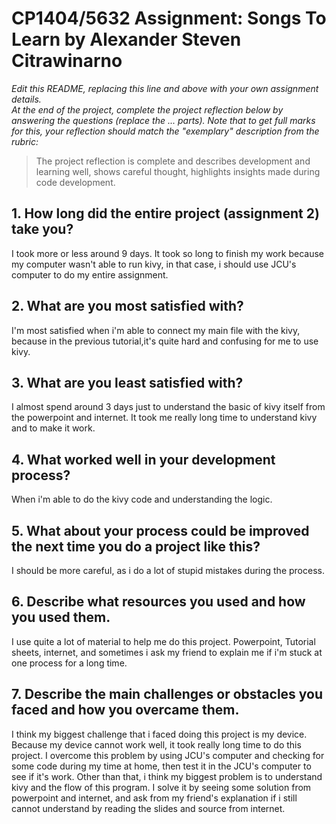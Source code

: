 # CP1404/5632 Assignment: Songs To Learn by Alexander Steven Citrawinarno

_Edit this README, replacing this line and above with your own assignment details._  
_At the end of the project, complete the project reflection below by answering the questions (replace the ... parts)._
_Note that to get full marks for this, your reflection should match the "exemplary" description from the rubric:_

> The project reflection is complete and describes development and learning well, shows careful thought, highlights insights made during code development.


## 1. How long did the entire project (assignment 2) take you?
I took more or less around 9 days. It took so long to finish my work because my computer wasn't able to run kivy, in that case, i should use JCU's computer to do my entire assignment.

## 2. What are you most satisfied with?
I'm most satisfied when i'm able to connect my main file with the kivy, because in the previous tutorial,it's quite hard and confusing for me to use kivy.

## 3. What are you least satisfied with?
I almost spend around 3 days just to understand the basic of kivy itself from the powerpoint and internet. It took me really long time to understand kivy and to make it work.

## 4. What worked well in your development process?
When i'm able to do the kivy code and understanding the logic.

## 5. What about your process could be improved the next time you do a project like this?
I should be more careful, as i do a lot of stupid mistakes during the process.

## 6. Describe what resources you used and how you used them.
I use quite a lot of material to help me do this project. Powerpoint, Tutorial sheets, internet, and sometimes i ask my friend to explain me if i'm stuck at one process for a long time.

## 7. Describe the main challenges or obstacles you faced and how you overcame them.
I think my biggest challenge that i faced doing this project is my device. Because my device cannot work well, it took really long time to do this project.
I overcome this problem by using JCU's computer and checking for some code during my time at home, then test it in the JCU's computer to see if it's work.
Other than that, i think my biggest problem is to understand kivy and the flow of this program. 
I solve it by seeing some solution from powerpoint and internet, and ask from my friend's explanation if i still cannot understand by reading the slides and source from internet.